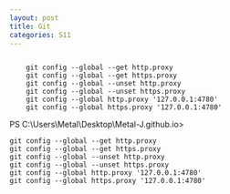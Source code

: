 ```yaml
---
layout: post
title: Git
categories: S11
---
```


<code class="language-shell">
    git config --global --get http.proxy
    git config --global --get https.proxy
    git config --global --unset http.proxy
    git config --global --unset https.proxy
    git config --global http.proxy '127.0.0.1:4780'
    git config --global https.proxy '127.0.0.1:4780'
</code>

PS C:\Users\Metal\Desktop\Metal-J.github.io> 
```
git config --global --get http.proxy
git config --global --get https.proxy
git config --global --unset http.proxy
git config --global --unset https.proxy
git config --global http.proxy '127.0.0.1:4780'
git config --global https.proxy '127.0.0.1:4780'
```